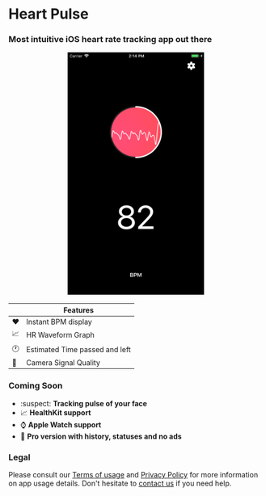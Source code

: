# Heart Pulse

### Most intuitive iOS heart rate tracking app out there

<p align="center">
<img src="scrn_black_1.PNG" width="270"/>
</p>

|         | Features  |
----------|-----------------
❤️ | Instant BPM display
📈| HR Waveform Graph
🕐| Estimated Time passed and left
🎥| Camera Signal Quality

### Coming Soon

- :suspect: **Tracking pulse of your face**
- :chart_with_upwards_trend: **HealthKit support**
- :watch: **Apple Watch support**
- :gem: **Pro version with history, statuses and no ads**

### Legal

Please consult our [Terms of usage](https://golopupinsky.github.io/General-Terms/) and [Privacy Policy](https://golopupinsky.github.io/General-Privacy/) for more information on app usage details. Don't hesitate to [contact us](mailto:golopupinsky@gmail.com) if you need help.
